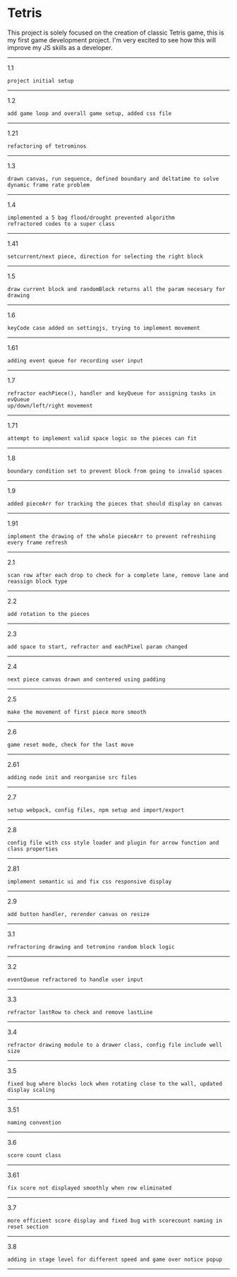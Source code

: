 # Tetris

This project is solely focused on the creation of classic Tetris game, this is my first game development project. I'm very excited to see how this will improve my JS skills as a developer.

-------------------------------------------------

1.1

    project initial setup
 
-------------------------------------------------

1.2

    add game loop and overall game setup, added css file
 
-------------------------------------------------

1.21

    refactoring of tetrominos
 
-------------------------------------------------

1.3

    drawn canvas, run sequence, defined boundary and deltatime to solve
    dynamic frame rate problem

-------------------------------------------------

1.4

    implemented a 5 bag flood/drought prevented algorithm
    refractored codes to a super class
 
-------------------------------------------------

1.41

    setcurrent/next piece, direction for selecting the right block
 
-------------------------------------------------

1.5

    draw current block and randomBlock returns all the param necesary for drawing
     
-------------------------------------------------

1.6

    keyCode case added on settingjs, trying to implement movement
 
-------------------------------------------------

1.61

    adding event queue for recording user input
 
-------------------------------------------------

1.7

    refractor eachPiece(), handler and keyQueue for assigning tasks in evQueue
    up/down/left/right movement
 
-------------------------------------------------

1.71

    attempt to implement valid space logic so the pieces can fit
     
-------------------------------------------------

1.8

    boundary condition set to prevent block from going to invalid spaces
     
-------------------------------------------------

1.9

    added pieceArr for tracking the pieces that should display on canvas
     
-------------------------------------------------

1.91

    implement the drawing of the whole pieceArr to prevent refreshiing every frame refresh
     
-------------------------------------------------

2.1

    scan row after each drop to check for a complete lane, remove lane and reassign block type
     
-------------------------------------------------

2.2

    add rotation to the pieces
     
-------------------------------------------------

2.3

    add space to start, refractor and eachPixel param changed
     
-------------------------------------------------

2.4

    next piece canvas drawn and centered using padding
     
-------------------------------------------------

2.5

    make the movement of first piece more smooth
     
-------------------------------------------------

2.6

    game reset mode, check for the last move
     
-------------------------------------------------

2.61

    adding node init and reorganise src files
     
-------------------------------------------------

2.7

    setup webpack, config files, npm setup and import/export
     
-------------------------------------------------

2.8

    config file with css style loader and plugin for arrow function and class properties
     
-------------------------------------------------

2.81

    implement semantic ui and fix css responsive display
     
-------------------------------------------------

2.9

    add button handler, rerender canvas on resize
     
-------------------------------------------------

3.1

    refractoring drawing and tetromino random block logic
     
-------------------------------------------------

3.2

    eventQueue refractored to handle user input
     
-------------------------------------------------

3.3

    refractor lastRow to check and remove lastLine
     
-------------------------------------------------

3.4

    refractor drawing module to a drawer class, config file include well size
     
-------------------------------------------------

3.5

    fixed bug where blocks lock when rotating close to the wall, updated display scaling
     
-------------------------------------------------

3.51

    naming convention
     
-------------------------------------------------

3.6

    score count class
     
-------------------------------------------------

3.61

    fix score not displayed smoothly when row eliminated
     
-------------------------------------------------

3.7

    more efficient score display and fixed bug with scorecount naming in reset section
     
-------------------------------------------------

3.8

    adding in stage level for different speed and game over notice popup
     
-------------------------------------------------
